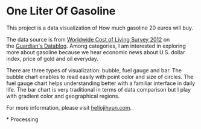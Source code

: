 One Liter Of Gasoline
=====================

This project is a data visualization of How much gasoline 20 euros will buy.

The data source is from <a href="http://www.guardian.co.uk/news/datablog/2012/jun/12/city-cost-of-living-2012-tokyo" target="_blank">Worldwide Cost of Living Survey 2012</a> on the <a href="http://www.guardian.co.uk/news/datablog" target="_blank">Guardian's Datablog</a>. Among categories, I am interested in exploring more about gasoline because we hear economic news about U.S. dollar index, price of gold and oil everyday.

There are three types of visualization: bubble, fuel gauge and bar. The bubble chart enables to read easily with point color and size of circles. The fuel gauge chart helps understanding better with a familiar interface in daily life. The bar chart is very traditional in terms of data comparison but I play with gradient color and geographical regions.

For more information, please visit <a href="http://hellojihyun.com" target="_blank">hellojihyun.com</a>.

\* Processing
